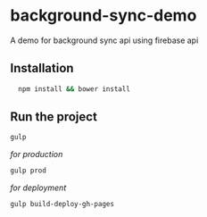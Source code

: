 # background-sync-demo

A demo for background sync api using firebase api


## Installation

```bash
  npm install && bower install
```


## Run the project

```bash
gulp
```

*for production*

```bash
gulp prod
```

*for deployment*

```bash
gulp build-deploy-gh-pages
```
